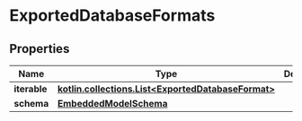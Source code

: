 
# ExportedDatabaseFormats

## Properties
Name | Type | Description | Notes
------------ | ------------- | ------------- | -------------
**iterable** | [**kotlin.collections.List&lt;ExportedDatabaseFormat&gt;**](ExportedDatabaseFormat) |  | 
**schema** | [**EmbeddedModelSchema**](EmbeddedModelSchema) |  |  [optional]



